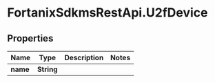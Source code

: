 # FortanixSdkmsRestApi.U2fDevice

## Properties
Name | Type | Description | Notes
------------ | ------------- | ------------- | -------------
**name** | **String** |  | 


